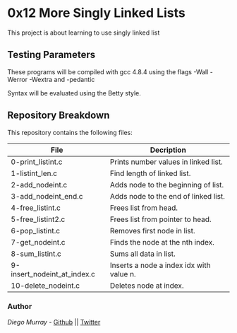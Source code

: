 # 0x12 More Singly Linked Lists

This project is about learning to use singly linked list

## Testing Parameters

These programs will be compiled with gcc 4.8.4 using the flags -Wall -Werror -Wextra and -pedantic

Syntax will be evaluated using the Betty style.

## Repository Breakdown
This repository contains the following files:

|   **File**    |  **Decription**                       |
|---------------|---------------------------------------|
| 0-print_listint.c | Prints number values in linked list. |
| 1-listint_len.c | Find length of linked list. |
| 2-add_nodeint.c | Adds node to the beginning of list. |
| 3-add_nodeint_end.c | Adds node to the end of linked list. |
| 4-free_listint.c | Frees list from head. |
| 5-free_listint2.c | Frees list from pointer to head. |
| 6-pop_listint.c | Removes first node in list. |
| 7-get_nodeint.c | Finds the node at the nth index. |
| 8-sum_listint.c | Sums all data in list. |
| 9-insert_nodeint_at_index.c | Inserts a node a index idx with value n. |
| 10-delete_nodeint.c | Deletes node at index. |


### Author
*Diego Murray* - [Github](https://github.com/dmurr) || [Twitter](https://twitter.com/diegocmurray)